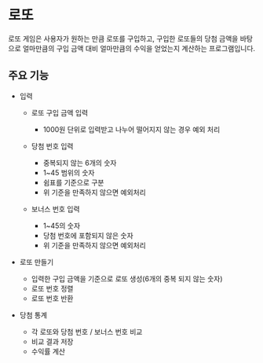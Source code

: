 # 로또

로또 게임은 사용자가 원하는 만큼 로또를 구입하고, 구입한 로또들의 당첨 금액을 바탕으로 얼마만큼의 구입 금액 대비 얼마만큼의 수익을 얻었는지 계산하는 프로그램입니다.

## 주요 기능

- 입력

  - 로또 구입 금액 입력
    - 1000원 단위로 입력받고 나누어 떨어지지 않는 경우 예외 처리
  - 당첨 번호 입력

    - 중복되지 않는 6개의 숫자
    - 1~45 범위의 숫자
    - 쉼표를 기준으로 구분
    - 위 기준을 만족하지 않으면 예외처리

  - 보너스 번호 입력
    - 1~45의 숫자
    - 당첨 번호에 포함되지 않은 숫자
    - 위 기준을 만족하지 않으면 예외처리

- 로또 만들기

  - 입력한 구입 금액을 기준으로 로또 생성(6개의 중복 되지 않는 숫자)
  - 로또 번호 정렬
  - 로또 번호 반환

- 당첨 통계
  - 각 로또와 당첨 번호 / 보너스 번호 비교
  - 비교 결과 저장
  - 수익률 계산
